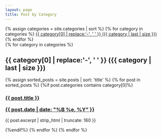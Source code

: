 ```yaml
---
layout: page
title: Post by Category
---
```

<div>
    {% assign categories = site.categories | sort %}
    {% for category in categories %}
     <span class="site-tag">
        <a href="#{{ category | first | slugify }}">
                {{ category[0] | replace:'-', ' ' }} ({{ category | last | size }})
        </a>
    </span>
    {% endfor %}
 </div>
    
<div id="index">
{% for category in categories %}
    <a name="{{ category[0] }}"></a><h2>{{ category[0] | replace:'-', ' ' }} ({{ category | last | size }}) </h2>
    {% assign sorted_posts = site.posts | sort: 'title' %}
    {% for post in sorted_posts %}
    {%if post.categories contains category[0]%}
      <h3><a href="{{ site.url }}{{ site.baseurl }}{{ post.url }}" title="{{ post.title }}">{{ post.title }} <p class="date">{{ post.date |  date: "%B %e, %Y" }}</p></a></h3>
       <p>{{ post.excerpt | strip_html | truncate: 160 }}</p>
    {%endif%}
    {% endfor %}
    {% endfor %}
    </div>
    
    
